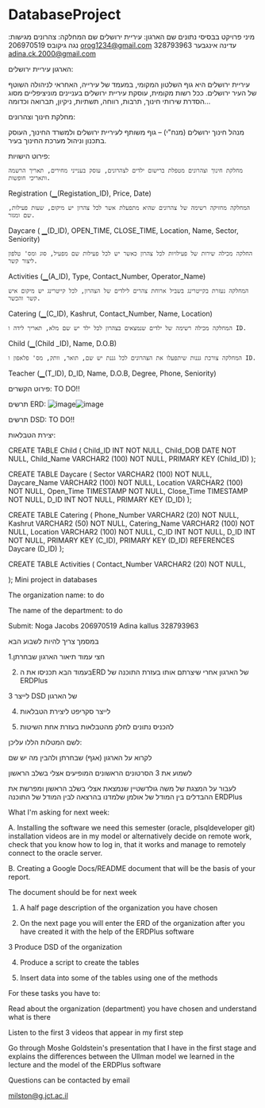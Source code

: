 # DatabaseProject
מיני פרויקט בבסיסי נתונים
שם הארגון: עיריית ירושלים
שם המחלקה: צהרונים
מגישות: 
נגה גיקובס 206970519 orog1234@gmail.com
עדינה אינגבער 328793963 adina.ck.2000@gmail.com

הארגון עיריית ירושלים:

עיריית ירושלים היא גוף השלטון המקומי, במעמד של עירייה, האחראי לניהולה השוטף של העיר ירושלים. 
ככל רשות מקומית, עוסקת עיריית ירושלים בעניינים מוניציפליים מסוג הסדרת שירותי חינוך, תרבות, רווחה, תשתיות, ניקיון, תברואה וכדומה...

מחלקת חינוך וצהרונים:

מנהל חינוך ירושלים (מנח"י) – גוף משותף לעיריית ירושלים ולמשרד החינוך, העוסק בתכנון וניהול מערכת החינוך בעיר.

פירוט הישויות: 

	מחלקת חינוך וצהרונים מטפלת ברישום ילדים לצהרונים, עוסק בענייני מחירים, תאריך הרשמה ותאריכי חופשות. 
Registration (▁(Registation_ID), Price, Date)

	המחלקה מחזיקה רשימה של צהרונים שהיא מתפעלת אשר לכל צהרון יש מיקום, שעות פעילות, שם ומגזר.
Daycare ( ▁(D_ID), OPEN_TIME, CLOSE_TIME, Location, Name, Sector, Seniority)

	החלקה מכילה שירות של פעילויות לכל צהרון כאשר יש לכל פעילות שם מפעיל, סוג ומס' טלפון ליצור קשר.
Activities (▁(A_ID), Type, Contact_Number, Operator_Name)

	המחלקה נעזרת בקייטרינג בשביל ארוחת צהרים לילדים של הצהרון, לכל קייטרינג יש מיקום איש קשר והכשר.
Catering (▁(C_ID), Kashrut, Contact_Number, Name, Location)

	המחלקה מכילה רשימה של ילדים שנמצאים בצהרון לכל ילד יש שם מלא, תאריך לידה ו ID.
Child (▁(Child _ID), Name, D.O.B)

	המחלקה צורכת גננות שיתפעלו את הצהרונים לכל גננת יש שם, תואר, וותק, מס' פלאפון ו ID.
Teacher (▁(T_ID), D_ID, Name, D.O.B, Degree, Phone, Seniority)

פירוט הקשרים: 
TO DO!! 

תרשים ERD:
![image](https://github.com/nogajacobs/DatabaseProject/assets/80648050/328daa84-77e5-4027-9e70-0d68f6265a23)![image](https://github.com/nogajacobs/DatabaseProject/assets/80648050/59929a3e-b07f-4e4a-bda2-ea4317cebb87)

תרשים DSD:
TO DO!!

יצירת הטבלאות:

CREATE TABLE Child 
(
  Child_ID INT NOT NULL,
  Child_DOB DATE NOT NULL,
  Child_Name VARCHAR2 (100) NOT NULL,
  PRIMARY KEY (Child_ID)
);

CREATE TABLE Daycare
(
  Sector VARCHAR2 (100) NOT NULL,
  Daycare_Name VARCHAR2 (100) NOT NULL,
  Location VARCHAR2 (100) NOT NULL,
  Open_Time TIMESTAMP NOT NULL,
  Close_Time TIMESTAMP NOT NULL,
  D_ID INT NOT NULL,
  PRIMARY KEY (D_ID)
);

CREATE TABLE Catering
(
  Phone_Number VARCHAR2 (20) NOT NULL,
  Kashrut VARCHAR2 (50) NOT NULL,
  Catering_Name VARCHAR2 (100) NOT NULL,
  Location VARCHAR2 (100) NOT NULL,
  C_ID INT NOT NULL,
  D_ID INT NOT NULL,
  PRIMARY KEY (C_ID),
  PRIMARY KEY (D_ID) REFERENCES Daycare (D_ID)
);

CREATE TABLE Activities
(
  Contact_Number VARCHAR2 (20) NOT NULL,
  
);
Mini project in databases

The organization name: to do

The name of the department: to do

Submit:
Noga Jacobs 206970519
Adina kallus 328793963


במסמך צריך להיות לשבוע הבא

1.חצי עמוד תיאור הארגון שבחרתן

2. בעמוד הבא תכניסו את הERD של הארגון אחרי שיצרתם אותו בעזרת התוכנה של ERDPlus

3 לייצר DSD של הארגון

4. לייצר סקריפט ליצירת הטבלאות

5. להכניס נתונים לחלק מהטבלאות בעזרת אחת השיטות

לשם המטלות הללו עליכן:

לקרוא על הארגון (אגף) שבחרתן ולהבין מה יש שם

לשמוע את 3 הסרטונים הראשונים המופיעים אצלי בשלב הראשון

לעבור על המצגת של משה גולדשטיין שנמצאת אצלי בשלב הראשון ומפרשת את ההבדלים בין המודל של אולמן שלמדנו בהרצאה לבין המודל של התוכנה ERDPlus

What I'm asking for next week:

A. Installing the software we need this semester (oracle, plsqldeveloper git) installation videos are in my model or alternatively decide on remote work, check that you know how to log in, that it works and manage to remotely connect to the oracle server.

B. Creating a Google Docs/README document that will be the basis of your report.

The document should be for next week

1. A half page description of the organization you have chosen

2. On the next page you will enter the ERD of the organization after you have created it with the help of the ERDPlus software

3 Produce DSD of the organization

4. Produce a script to create the tables

5. Insert data into some of the tables using one of the methods



For these tasks you have to:



Read about the organization (department) you have chosen and understand what is there

Listen to the first 3 videos that appear in my first step

Go through Moshe Goldstein's presentation that I have in the first stage and explains the differences between the Ullman model we learned in the lecture and the model of the ERDPlus software

Questions can be contacted by email

milston@g.jct.ac.il
